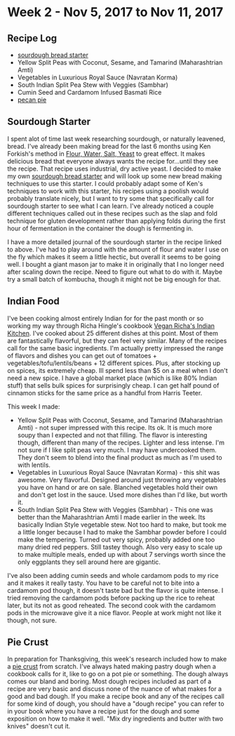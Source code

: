 # Week 2 - Nov 5, 2017 to Nov 11, 2017

## Recipe Log
* [sourdough bread starter](../../../1-recipes/bread/sourdough_starter.md)
* Yellow Split Peas with Coconut, Sesame, and Tamarind (Maharashtrian Amti)
* Vegetables in Luxurious Royal Sauce (Navratan Korma)
* South Indian Split Pea Stew with Veggies (Sambhar)
* Cumin Seed and Cardamom Infused Basmati Rice
* [pecan pie](../../../1-recipes/sweets/pecan_pie.md)

## Sourdough Starter
I spent alot of time last week researching sourdough, or naturally leavened, bread. I've already been making bread for the last 6 months using Ken Forkish's method in [Flour, Water, Salt, Yeast](../../../2-cookbooks/flour_water_salt_yeast_ken_forkish.md) to great effect. It makes delicious bread that everyone always wants the recipe for...until they see the recipe. That recipe uses industrial, dry active yeast. I decided to make my own [sourdough bread starter](../../../1-recipes/bread/sourdough_starter.md) and will look up some new bread making techniques to use this starter. I could probably adapt some of Ken's techniques to work with this starter, his recipes using a poolish would probably translate nicely, but I want to try some that specifically call for sourdough starter to see what I can learn. I've already noticed a couple different techniques called out in these recipes such as the slap and fold technique for gluten development rather than applying folds during the first hour of fermentation in the container the dough is fermenting in.

I have a more detailed journal of the sourdough starter in the recipe linked to above. I've had to play around with the amount of flour and water I use on the fly which makes it seem a little hectic, but overall it seems to be going well. I bought a giant mason jar to make it in originally that I no longer need after scaling down the recipe. Need to figure out what to do with it. Maybe try a small batch of kombucha, though it might not be big enough for that.


## Indian Food
I've been cooking almost entirely Indian for for the past month or so working my way through Richa Hingle's cookbook [Vegan Richa's Indian Kitchen](../../../2-cookbooks/vegan_richas_indian_kitchen_richa_hingle.md). I've cooked about 25 different dishes at this point. Most of them are fantastically flavorful, but they can feel very similar. Many of the recipes call for the same basic ingredients. I'm actually pretty impressed the range of flavors and dishes you can get out of tomatoes + vegetables/tofu/lentils/beans + 12 different spices. Plus, after stocking up on spices, its extremely cheap. Ill spend less than $5 on a meal when I don't need a new spice. I have a global market place (which is like 80% Indian stuff) that sells bulk spices for surprisingly cheap. I can get half pound of cinnamon sticks for the same price as a handful from Harris Teeter.

This week I made:
* Yellow Split Peas with Coconut, Sesame, and Tamarind (Maharashtrian Amti) - not super impressed with this recipe. Its ok. It is much more soupy than I expected and not that filling. The flavor is interesting though, different than many of the recipes. Lighter and less intense. I'm not sure if I like split peas very much. I may have undercooked them. They don't seem to blend into the final product as much as I'm used to with lentils.
* Vegetables in Luxurious Royal Sauce (Navratan Korma) - this shit was awesome. Very flavorful. Designed around just throwing any vegetables you have on hand or are on sale. Blanched vegetables hold their own and don't get lost in the sauce. Used more dishes than I'd like, but worth it.
* South Indian Split Pea Stew with Veggies (Sambhar) - This one was better than the Maharashtrian Amti I made earlier in the week. Its basically Indian Style vegetable stew. Not too hard to make, but took me a little longer because I had to make the Sambhar powder before I could make the tempering. Turned out very spicy, probably added one too many dried red peppers. Still tastey though. Also very easy to scale up to make multiple meals, ended up with about 7 servings worth since the only eggplants they sell around here are gigantic.

I've also been adding cumin seeds and whole cardamom pods to my rice and it makes it really tasty. You have to be careful not to bite into a cardamom pod though, it doesn't taste bad but the flavor is quite intense. I tried removing the cardamom pods before packing up the rice to reheat later, but its not as good reheated. The second cook with the cardamom pods in the microwave give it a nice flavor. People at work might not like it though, not sure.


## Pie Crust
In preparation for Thanksgiving, this week's research included how to make a [pie crust](../../../1-recipes/sweets/pie_crust.md) from scratch. I've always hated making pastry dough when a cookbook calls for it, like to go on a pot pie or something. The dough always comes our bland and boring. Most dough recipes included as part of a recipe are very basic and discuss none of the nuance of what makes for a good and bad dough. If you make a recipe book and any of the recipes call for some kind of dough, you should have a "dough recipe" you can refer to in your book where you have a recipe just for the dough and some exposition on how to make it well. "Mix dry ingredients and butter with two knives" doesn't cut it.
